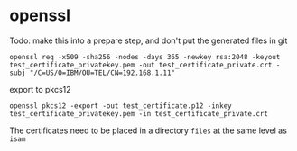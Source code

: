 # openssl

Todo: make this into a prepare step, and don't put the generated files in git

    openssl req -x509 -sha256 -nodes -days 365 -newkey rsa:2048 -keyout test_certificate_privatekey.pem -out test_certificate_private.crt -subj "/C=US/O=IBM/OU=TEL/CN=192.168.1.11"

export to pkcs12

    openssl pkcs12 -export -out test_certificate.p12 -inkey test_certificate_privatekey.pem -in test_certificate_private.crt

The certificates need to be placed in a directory `files` at the same level as `isam`

